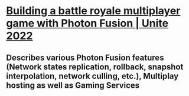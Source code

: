 # [Building a battle royale multiplayer game with Photon Fusion | Unite 2022](https://www.youtube.com/watch?v=9oUr56daO_4&list=LL6MKUgGZ9Q8c2Ff7GnoRoqA)
## Describes various Photon Fusion features (Network states replication, rollback, snapshot interpolation, network culling, etc.), Multiplay hosting as well as Gaming Services

